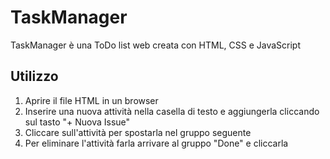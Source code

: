 # TaskManager
TaskManager è una ToDo list web creata con HTML, CSS e JavaScript

## Utilizzo
1. Aprire il file HTML in un browser
2. Inserire una nuova attività nella casella di testo e aggiungerla cliccando sul tasto "+ Nuova Issue"
3. Cliccare sull'attività per spostarla nel gruppo seguente
4. Per eliminare l'attività farla arrivare al gruppo "Done" e cliccarla
